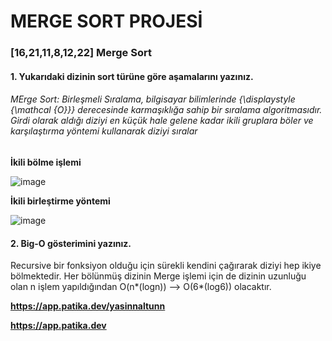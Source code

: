 # MERGE SORT PROJESİ
### [16,21,11,8,12,22]  Merge Sort

#### 1. Yukarıdaki dizinin sort türüne göre aşamalarını yazınız.
###### MErge Sort: Birleşmeli Sıralama, bilgisayar bilimlerinde {\displaystyle {\mathcal {O}}} derecesinde karmaşıklığa sahip bir sıralama algoritmasıdır. Girdi olarak aldığı diziyi en küçük hale gelene kadar ikili gruplara böler ve karşılaştırma yöntemi kullanarak diziyi sıralar

**İkili bölme işlemi**	

![image](https://user-images.githubusercontent.com/103898383/173248899-5dfa1b42-9f7d-47c6-af2e-21b229e058c7.png)

**İkili birleştirme yöntemi**	
											
![image](https://user-images.githubusercontent.com/103898383/173249092-4be22d4f-a975-42f1-b89e-606b0ddcdb5e.png)


#### 2. Big-O gösterimini yazınız.
Recursive bir fonksiyon olduğu için sürekli kendini çağırarak diziyi hep ikiye bölmektedir. Her bölünmüş dizinin Merge işlemi için de dizinin uzunluğu olan n işlem yapıldığından O(n*(logn)) --> O(6*(log6)) olacaktır.

**https://app.patika.dev/yasinnaltunn**

**https://app.patika.dev**
